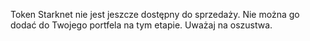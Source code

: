 Token Starknet nie jest jeszcze dostępny do sprzedaży. Nie można go dodać do Twojego portfela na tym etapie. Uważaj na oszustwa.